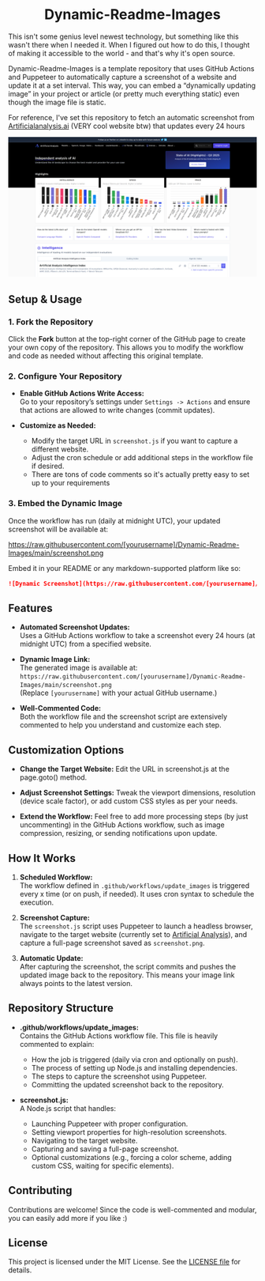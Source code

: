 <h1 align="center">Dynamic-Readme-Images</h1>

This isn't some genius level newest technology, but something like this wasn't there when I needed it. When I figured out how to do this, I thought of making it accessible to the world - and that's why it's open source. 

Dynamic-Readme-Images is a template repository that uses GitHub Actions and Puppeteer to automatically capture a screenshot of a website and update it at a set interval. This way, you can embed a “dynamically updating image” in your project or article (or pretty much everything static) even though the image file is static.

For reference, I've set this repository to fetch an automatic screenshot from [Artificialanalysis.ai](https://artificialanalysis.ai/) (VERY cool website btw) that updates every 24 hours
<p align="center">
    <img src="https://raw.githubusercontent.com/kuberwastaken/Dynamic-Readme-Images/main/screenshot.png" alt="Artificialanalysis-auto-update">
</p>

## Setup & Usage

### 1. Fork the Repository

Click the **Fork** button at the top-right corner of the GitHub page to create your own copy of the repository. This allows you to modify the workflow and code as needed without affecting this original template.

### 2. Configure Your Repository

- **Enable GitHub Actions Write Access:**  
  Go to your repository’s settings under `Settings -> Actions` and ensure that actions are allowed to write changes (commit updates).

- **Customize as Needed:**  
  - Modify the target URL in `screenshot.js` if you want to capture a different website.
  - Adjust the cron schedule or add additional steps in the workflow file if desired.
  - There are tons of code comments so it's actually pretty easy to set up to your requirements

### 3. Embed the Dynamic Image

Once the workflow has run (daily at midnight UTC), your updated screenshot will be available at:

https://raw.githubusercontent.com/[yourusername]/Dynamic-Readme-Images/main/screenshot.png


Embed it in your README or any markdown-supported platform like so:
```markdown
![Dynamic Screenshot](https://raw.githubusercontent.com/[yourusername]/Dynamic-Readme-Images/main/screenshot.png)
```

## Features

- **Automated Screenshot Updates:**  
  Uses a GitHub Actions workflow to take a screenshot every 24 hours (at midnight UTC) from a specified website.

- **Dynamic Image Link:**  
  The generated image is available at:  
  `https://raw.githubusercontent.com/[yourusername]/Dynamic-Readme-Images/main/screenshot.png`  
  (Replace `[yourusername]` with your actual GitHub username.)

- **Well-Commented Code:**  
  Both the workflow file and the screenshot script are extensively commented to help you understand and customize each step.

## Customization Options
- **Change the Target Website:**
Edit the URL in screenshot.js at the page.goto() method.

- **Adjust Screenshot Settings:**
Tweak the viewport dimensions, resolution (device scale factor), or add custom CSS styles as per your needs.

- **Extend the Workflow:**
Feel free to add more processing steps (by just uncommenting) in the GitHub Actions workflow, such as image compression, resizing, or sending notifications upon update.

## How It Works

1. **Scheduled Workflow:**  
   The workflow defined in `.github/workflows/update_images` is triggered every x time (or on push, if needed). It uses cron syntax to schedule the execution.

2. **Screenshot Capture:**  
   The `screenshot.js` script uses Puppeteer to launch a headless browser, navigate to the target website (currently set to [Artificial Analysis](https://artificialanalysis.ai/)), and capture a full-page screenshot saved as `screenshot.png`.

3. **Automatic Update:**  
   After capturing the screenshot, the script commits and pushes the updated image back to the repository. This means your image link always points to the latest version.

## Repository Structure

- **.github/workflows/update_images:**  
  Contains the GitHub Actions workflow file. This file is heavily commented to explain:
  - How the job is triggered (daily via cron and optionally on push).
  - The process of setting up Node.js and installing dependencies.
  - The steps to capture the screenshot using Puppeteer.
  - Committing the updated screenshot back to the repository.

- **screenshot.js:**  
  A Node.js script that handles:
  - Launching Puppeteer with proper configuration.
  - Setting viewport properties for high-resolution screenshots.
  - Navigating to the target website.
  - Capturing and saving a full-page screenshot.
  - Optional customizations (e.g., forcing a color scheme, adding custom CSS, waiting for specific elements).

## Contributing
Contributions are welcome! Since the code is well-commented and modular, you can easily add more if you like :)

## License
This project is licensed under the MIT License. See the [LICENSE file](https://github.com/Kuberwastaken/Dynamic-Readme-Images/blob/main/LICENSE) for details.
